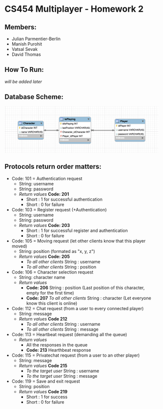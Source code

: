 CS454 Multiplayer - Homework 2
==============================
## Members:
- Julian Parmentier-Berlin
- Manish Purohit
- Vatsal Sevak
- David Thomas

## How To Run:
*will be added later*

## Database Scheme:
![alt tag](https://github.com/drthomas21/CS454-Homework2/blob/master/model.png)

## Protocols **return order matters**:

- Code: 101 = Authentication request
  - String: username
  - String: password
  - *Return values* **Code: 201**
    - Short : 1 for successful authentication
    - Short : 0 for failure
- Code: 103 = Register request (+Authentication)
  - String: username
  - String: password
  - *Return values* **Code: 203**
    - Short : 1 for successful register and authentication
    - Short : 0 for failure
- Code: 105 = Moving request (let other clients know that this player moved)
  - String: position (formated as "x, y, z")
  - *Return values* **Code: 205**
    - *To all other clients* String : username
    - *To all other clients* String : position
- Code: 106 = Character selection request
  - String: character name
  - *Return values*
    - **Code: 206** String : position (Last position of this character, empty for the first time)
    - **Code: 207** *To all other clients* String : character (Let everyone know this client is online)
- Code: 112 = Chat request (from a user to every connected player)
  - String: message
  - *Return values* **Code 212**
    - *To all other clients* String : username
    - *To all other clients* String : message
- Code: 113 = Heartbeat request (demanding all the queue)
  - *Return values*
    - All the responses in the queue
    - **Code: 213** Hearthbeat response
- Code: 115 = Privatechat request (from a user to an other player)
  - String: message
  - *Return values* **Code 215**
    - *To the target user* String : username
    - *To the target user* String : message
- Code: 119 = Save and exit request
  - String: position
  - *Return values* **Code 219**
    - Short : 1 for success
    - Short : 0 for failure
